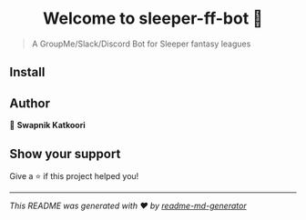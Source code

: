<h1 align="center">Welcome to sleeper-ff-bot 👋</h1>
<p>
</p>

> A GroupMe/Slack/Discord Bot for Sleeper fantasy leagues

## Install


## Author

👤 **Swapnik Katkoori**


## Show your support

Give a ⭐️ if this project helped you!

***
_This README was generated with ❤️ by [readme-md-generator](https://github.com/kefranabg/readme-md-generator)_
